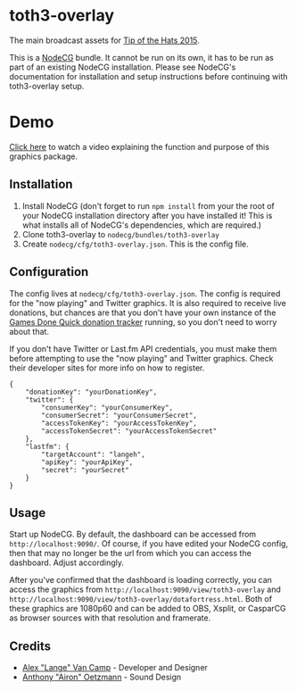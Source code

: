 # toth3-overlay
The main broadcast assets for [Tip of the Hats 2015](http://tipofthehats.org/).

This is a [NodeCG](http://github.com/nodecg/nodecg) bundle. It cannot be run on its own, it has to be run as part of an existing NodeCG installation. Please see NodeCG's documentation for installation and setup instructions before continuing with toth3-overlay setup.

# Demo
[Click here](https://youtu.be/Z4-qaya5-0Y) to watch a video explaining the function and purpose of this graphics package.

## Installation
1. Install NodeCG (don't forget to run `npm install` from your the root of your NodeCG installation directory after you have installed it! This is what installs all of NodeCG's dependencies, which are required.)
2. Clone toth3-overlay to `nodecg/bundles/toth3-overlay`
3. Create `nodecg/cfg/toth3-overlay.json`. This is the config file.

## Configuration
The config lives at `nodecg/cfg/toth3-overlay.json`. The config is required for the "now playing" and Twitter graphics. It is also required to receive live donations, but chances are that you don't have your own instance of the [Games Done Quick donation tracker](https://github.com/uraniumanchor/sda-donation-tracker-2) running, so you don't need to worry about that.

If you don't have Twitter or Last.fm API credentials, you must make them before attempting to use the "now playing" and Twitter graphics. Check their developer sites for more info on how to register.
```
{
    "donationKey": "yourDonationKey",
    "twitter": {
        "consumerKey": "yourConsumerKey",
        "consumerSecret": "yourConsumerSecret",
        "accessTokenKey": "yourAccessTokenKey",
        "accessTokenSecret": "yourAccessTokenSecret"
    },
    "lastfm": {
        "targetAccount": "langeh",
        "apiKey": "yourApiKey",
        "secret": "yourSecret"
    }
}
```

## Usage
Start up NodeCG. By default, the dashboard can be accessed from `http://localhost:9090/`. Of course, if you have edited your NodeCG config, then that may no longer be the url from which you can access the dashboard. Adjust accordingly.

After you've confirmed that the dashboard is loading correctly, you can access the graphics from `http://localhost:9090/view/toth3-overlay` and `http://localhost:9090/view/toth3-overlay/dotafortress.html`. Both of these graphics are 1080p60 and can be added to OBS, Xsplit, or CasparCG as browser sources with that resolution and framerate.

## Credits
- [Alex "Lange" Van Camp](http://alexvan.camp/) - Developer and Designer
- [Anthony "Airon" Oetzmann](http://aironaudio.weebly.com/) - Sound Design
